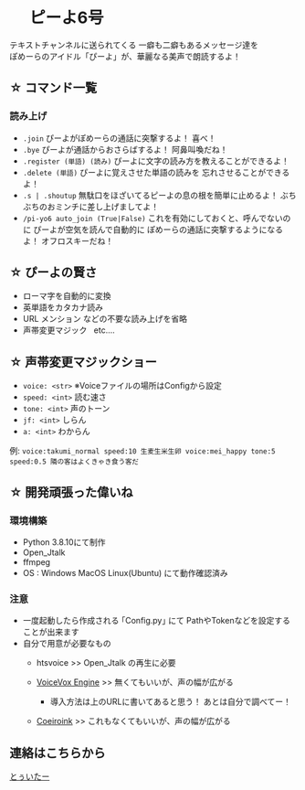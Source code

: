# &nbsp;　ピーよ6号

テキストチャンネルに送られてくる 一癖も二癖もあるメッセージ達を<br>ぽめーらのアイドル「ぴーよ」が、華麗なる美声で朗読するよ！<br>


## ☆ コマンド一覧
### 読み上げ
- `.join` ぴーよがぽめーらの通話に突撃するよ！ 喜べ！
- `.bye` ぴーよが通話からおさらばするよ！ 阿鼻叫喚だね！
- `.register (単語) (読み)` ぴーよに文字の読み方を教えることができるよ！
- `.delete (単語)` ぴーよに覚えさせた単語の読みを 忘れさせることができるよ！
- `.s | .shoutup` 無駄口をほざいてるピーよの息の根を簡単に止めるよ！ ぶちぶちのおミンチに差し上げましてよ！
- `/pi-yo6 auto_join (True|False)` これを有効にしておくと、呼んでないのに ぴーよが空気を読んで自動的に ぽめーらの通話に突撃するようになるよ！ オフロスキーだね！<br>


## ☆ ぴーよの賢さ
- ローマ字を自動的に変換
- 英単語をカタカナ読み
- URL メンション などの不要な読み上げを省略
- 声帯変更マジック &nbsp; etc....

## ☆ 声帯変更マジックショー
- `voice: <str>` ※Voiceファイルの場所はConfigから設定
- `speed: <int>` 読む速さ
- `tone: <int>` 声のトーン
- `jf: <int>` しらん
- `a: <int>` わからん

例:
`voice:takumi_normal speed:10 生麦生米生卵 voice:mei_happy tone:5 speed:0.5 隣の客はよくきゃき食う客だ`<br>

## ☆ 開発頑張った偉いね

### 環境構築
- Python 3.8.10にて制作
- Open_Jtalk
- ffmpeg
- OS : Windows MacOS Linux(Ubuntu) にて動作確認済み

### 注意
- 一度起動したら作成される ｢Config.py｣ にて PathやTokenなどを設定することが出来ます
- 自分で用意が必要なもの
  - htsvoice >> Open_Jtalk の再生に必要
  - [VoiceVox Engine](https://github.com/VOICEVOX/voicevox_engine) >> 無くてもいいが、声の幅が広がる
    - 導入方法は上のURLに書いてあると思う！ あとは自分で調べてー！
    
  - [Coeiroink](https://coeiroink.com/) >> これもなくてもいいが、声の幅が広がる
  
    

## 連絡はこちらから
[とぅいたー](https://twitter.com/Ryukkun8)
